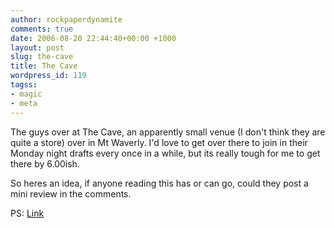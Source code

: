 ```yaml
---
author: rockpaperdynamite
comments: true
date: 2006-08-20 22:44:40+00:00 +1000
layout: post
slug: the-cave
title: The Cave
wordpress_id: 119
tagss:
- magic
- meta
---
```


<cue batman theme music>

The guys over at The Cave, an apparently small venue (I don't think they are quite a store) over in Mt Waverly. I'd love to get over there to join in their Monday night drafts every once in a while, but its really tough for me to get there by 6.00ish.

So heres an idea, if anyone reading this has or can go, could they post a mini review in the comments.

PS: [Link](http://shroo.dyndns.org/)
